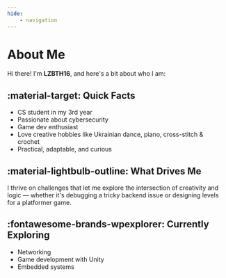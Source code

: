 ```yaml
---
hide:
    - navigation
---
```


# About Me

Hi there! I'm **LZBTH16**, and here's a bit about who I am:

## :material-target: Quick Facts

- CS student in my 3rd year
- Passionate about cybersecurity
- Game dev enthusiast
- Love creative hobbies like Ukrainian dance, piano, cross-stitch & crochet
- Practical, adaptable, and curious

## :material-lightbulb-outline: What Drives Me

I thrive on challenges that let me explore the intersection of creativity and logic — whether it's debugging a tricky backend issue or designing levels for a platformer game.

## :fontawesome-brands-wpexplorer: Currently Exploring

- Networking
- Game development with Unity
- Embedded systems